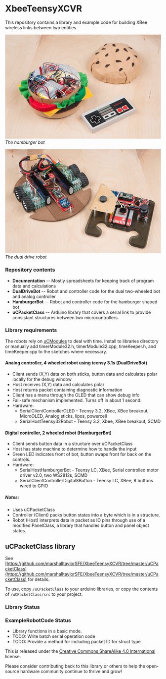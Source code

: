 # XbeeTeensyXCVR

This repository contains a library and example code for building XBee wireless links between two entities.

[![alt text](https://raw.githubusercontent.com/marshalltaylorSFE/XbeeTeensyXCVR/master/HamburgerBot/HamburgerBotPicture.jpg)](https://raw.githubusercontent.com/marshalltaylorSFE/XbeeTeensyXCVR/master/HamburgerBot/HamburgerBotPicture.jpg)
*The hamburger bot*

[![alt text](https://raw.githubusercontent.com/marshalltaylorSFE/XbeeTeensyXCVR/master/DualDriveBot/DualDrivePicture.jpg)](https://raw.githubusercontent.com/marshalltaylorSFE/XbeeTeensyXCVR/master/DualDriveBot/DualDrivePicture.jpg)
*The dual drive robot*

### Repository contents

* **Documentation** -- Mostly spreadsheets for keeping track of program data and calculations
* **DualDriveBot** -- Robot and controller code for the dual two-wheeled bot and analog controller
* **HamburgerBot** -- Robot and controller code for the hamburger shaped bot
* **uCPacketClass** -- Arduino library that covers a serial link to provide consistant structures between two microcontrollers.

### Library requirements

The robots rely on [uCModules](https://github.com/marshalltaylorSFE/uCModules) to deal with time.  Install to libraries directory or manually add timerModule32.h, timerModule32.cpp, timeKeeper.h, and timeKeeper.cpp to the sketches where necessary.

#### Analog controller, 4 wheeled robot using teensy 3.1s (DualDriveBot)

* Client sends (X,Y) data on both sticks, button data and calculates polar locally for the debug window
* Host receives (X,Y) data and calculates polar
* Host returns packet containing diagnostic information
* Client has a menu through the OLED that can show debug info
* Fail-safe mechanism implemented.  Turns off in about 1 second.
* Hardware:
  * SerialClientControllerOLED - Teensy 3.2, XBee, XBee breakout, MicroOLED, Analog sticks, lipos, powercell
  * SerialHostTeensy32Robot - Teensy 3.2, Xbee, XBee breakout, SCMD

#### Digital controller, 2 wheeled robot (HamburgerBot)

* Client sends button data in a structure over uCPacketClass
* Host has state machine to determine how to handle the input
* Green LED indicates front of bot, button swaps front for back on the controls.
* Hardware:
  * SerialHostHamburgerBot - Teensy LC, XBee, Serial controlled motor driver v2.0, two WS2812s, SCMD
  * SerialClientControllerDigital8Button - Teensy LC, XBee, 8 buttons wired to GPIO

##### Notes:

* Uses uCPacketClass
* Controller (Client) packs button states into a byte which is in a structure.
* Robot (Host) interprets data in packet as IO pins through use of a modified PanelClass, a library that handles button and panel object states.


## uCPacketClass library

See [https://github.com/marshalltaylorSFE/XbeeTeensyXCVR/tree/master/uCPacketClass](https://github.com/marshalltaylorSFE/XbeeTeensyXCVR/tree/master/uCPacketClass) for details.

To use, copy `/uCPacketClass` to your arduino libraries, or copy the contents of `/uCPacketClass/src` to your project.

### Library Status

### ExampleRobotCode Status
* Library functions in a basic mode. 
* TODO: Write batch serial operation code
* TODO: Provide a method for including packet ID for struct type

This is released under the [Creative Commons ShareAlike 4.0 International](https://creativecommons.org/licenses/by-sa/4.0/) license. 

Please consider contributing back to this library or others to help the open-source hardware community continue to thrive and grow! 